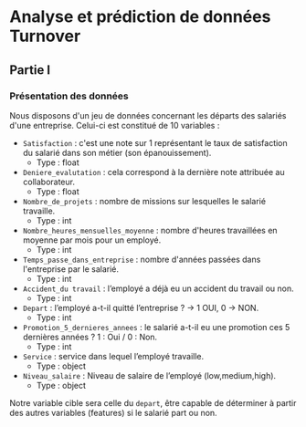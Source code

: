 # Analyse et prédiction de données Turnover

## Partie I

### Présentation des données

Nous disposons d'un jeu de données concernant les départs des salariés d'une entreprise. Celui-ci est constitué de 10 variables :

* `Satisfaction` : c'est une note sur 1 représentant le taux de satisfaction du salarié dans son métier (son épanouissement).
  * Type : float
* `Deniere_evalutation` : cela correspond à la dernière note attribuée au collaborateur.
  * Type : float
* `Nombre_de_projets` : nombre de missions sur lesquelles le salarié travaille.
  * Type : int
* `Nombre_heures_mensuelles_moyenne` : nombre d'heures travaillées en moyenne par mois pour un employé.
  * Type : int
* `Temps_passe_dans_entreprise` : nombre d'années passées dans l'entreprise par le salarié.
  * Type : int
* `Accident_du travail` : l’employé a déjà eu un accident du travail ou non.
  * Type : int
* `Depart` : l’employé a-t-il quitté l’entreprise ? → 1 OUI, 0 → NON.
  * Type : int
* `Promotion_5_dernieres_annees` : le salarié a-t-il eu une promotion ces 5 dernières années ? 1 : Oui / 0 : Non.
  * Type : int
* `Service` : service dans lequel l’employé travaille.
  * Type : object
* `Niveau_salaire` : Niveau de salaire de l’employé (low,medium,high).
  * Type : object

Notre variable cible sera celle du `depart`, être capable de déterminer à partir des autres variables (features) si le salarié part ou non.
